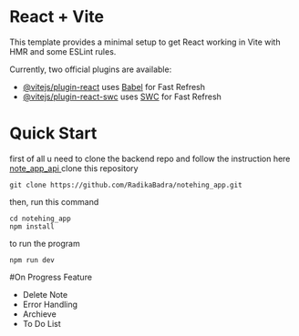 # React + Vite

This template provides a minimal setup to get React working in Vite with HMR and some ESLint rules.

Currently, two official plugins are available:

- [@vitejs/plugin-react](https://github.com/vitejs/vite-plugin-react/blob/main/packages/plugin-react/README.md) uses [Babel](https://babeljs.io/) for Fast Refresh
- [@vitejs/plugin-react-swc](https://github.com/vitejs/vite-plugin-react-swc) uses [SWC](https://swc.rs/) for Fast Refresh

# Quick Start
first of all u need to clone the backend repo and follow the instruction here
[note_app_api
](https://github.com/RadikaBadra/note_app_api)
clone this repository

    git clone https://github.com/RadikaBadra/notehing_app.git

then, run this command

    cd notehing_app
    npm install

to run the program

    npm run dev

#On Progress Feature
-    Delete Note
-    Error Handling
-    Archieve
-    To Do List
